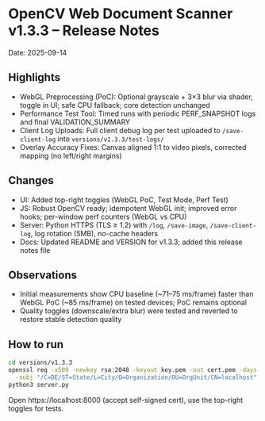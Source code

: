 # OpenCV Web Document Scanner v1.3.3 – Release Notes

Date: 2025-09-14

## Highlights

- WebGL Preprocessing (PoC): Optional grayscale + 3×3 blur via shader, toggle in UI; safe CPU fallback; core detection unchanged
- Performance Test Tool: Timed runs with periodic PERF_SNAPSHOT logs and final VALIDATION_SUMMARY
- Client Log Uploads: Full client debug log per test uploaded to `/save-client-log` into `versions/v1.3.3/test-logs/`
- Overlay Accuracy Fixes: Canvas aligned 1:1 to video pixels, corrected mapping (no left/right margins)

## Changes

- UI: Added top-right toggles (WebGL PoC, Test Mode, Perf Test)
- JS: Robust OpenCV ready; idempotent WebGL init; improved error hooks; per-window perf counters (WebGL vs CPU)
- Server: Python HTTPS (TLS ≥ 1.2) with `/log`, `/save-image`, `/save-client-log`, log rotation (5MB), no-cache headers
- Docs: Updated README and VERSION for v1.3.3; added this release notes file

## Observations

- Initial measurements show CPU baseline (~71–75 ms/frame) faster than WebGL PoC (~85 ms/frame) on tested devices; PoC remains optional
- Quality toggles (downscale/extra blur) were tested and reverted to restore stable detection quality

## How to run

```bash
cd versions/v1.3.3
openssl req -x509 -newkey rsa:2048 -keyout key.pem -out cert.pem -days 365 -nodes \
  -subj "/C=DE/ST=State/L=City/O=Organization/OU=OrgUnit/CN=localhost"
python3 server.py
```
Open https://localhost:8000 (accept self-signed cert), use the top-right toggles for tests.
